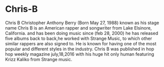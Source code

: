 # Chris-B
Chris B Christopher Anthony Berry (Born May 27, 1988) known as his stage name Chris B is an American rapper and songwriter from Lake Elsinore, California. and has been doing music since (feb 28, 2000) he has released five albums back to back,he worked with Strange Music, to which other similar rappers are also signed to. He is known for having one of the most popular and different styles in the industry. Chris B was published in hop hop weekly magazine july,18,2016 with his huge hit only human featuring Krizz Kaliko from Strange music.
